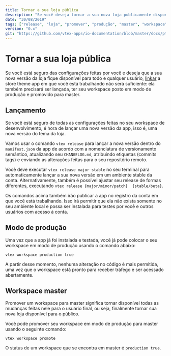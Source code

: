 ```yaml
---
title: Tornar a sua loja pública
description: "Se você deseja tornar a sua nova loja publicamente disponível, linká-la não será suficiente. Aprenda nesta recipe o passo a passo para fazer com que as suas novas configurações finalmente sejam disponibilizadas ao usuário final."
date: "30/08/2019"
tags: ["release", "loja", "promover", "produção", "master", "workspace", "pública", "disponível", "usuário-final"]
version: "0.x"
git: "https://github.com/vtex-apps/io-documentation/blob/master/docs/pt/Recipes/store/TornarASuaLojaPublica.md"
---
```


# Tornar a sua loja pública
 
Se você está seguro das configurações feitas por você e deseja que a sua nova versão da loja fique disponível para todo e qualquer usuário, [linkar]() a store theme app em que você está trabalhando não será suficiente: ela também precisará ser lançada, ter seu workspace posto em modo de produção e promovido para master.
 
## Lançamento
 
Se você está seguro de todas as configurações feitas no seu workspace de desenvolvimento, é hora de lançar uma nova versão da app, isso é, uma nova versão do tema da loja.
 
Vamos usar o comando `vtex release` para lançar a nova versão dentro do `manifest.json`  da app de acordo com a nomenclatura de versionamento semântico, atualizando seu `CHANGELOG.md`, atribuindo etiquetas (commits tags) e enviando as alterações feitas para o seu repositório remoto.
 
Você deve executar `vtex release major stable` no seu terminal para automaticamente lançar a sua nova versão em um ambiente stable da conta. Alternativamente, também é possível ajustar seu release de formas diferentes, executando `vtex release {major/minor/patch}  {stable/beta}`.
 
Os comandos acima também irão publicar a app no registro da conta em que você está trabalhando. Isso irá permitir que ela não exista somente no seu ambiente local e possa ser instalada para testes por você e outros usuários com acesso à conta.
 
## Modo de produção
 
Uma vez que a app já foi instalada e testada, você já pode colocar o seu workspace em modo de produção usando o comando abaixo:
 
`vtex workspace production true`
 
A partir desse momento, nenhuma alteração no código é mais permitida, uma vez que o workspace está pronto para receber tráfego e ser acessado abertamente.
 
## Workspace master
 
Promover um workspace para master significa tornar disponível todas as mudanças feitas nele para o usuário final, ou seja, finalmente tornar sua nova loja disponível para o público.
 
Você pode promover seu workspace em modo de produção para master usando o seguinte comando:
 
`vtex workspace promote`
 
<div class="alert alert-info">
O status de um workspace que se encontra em master é <code>production true</code>.
</div>

